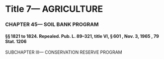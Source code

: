 
# Title 7— AGRICULTURE
### CHAPTER 45— SOIL BANK PROGRAM
#### §§ 1821 to 1824. Repealed. Pub. L. 89–321, title VI, § 601 , Nov. 3, 1965 , 79 Stat. 1206

SUBCHAPTER III— CONSERVATION RESERVE PROGRAM
